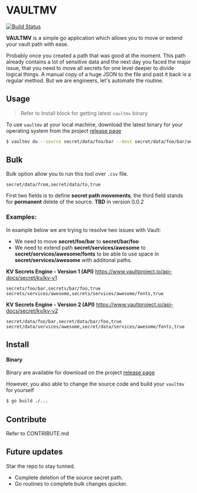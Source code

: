 # VAULTMV

[![Build Status](https://cloud.drone.io/api/badges/idestis/vaultmv/status.svg)](https://cloud.drone.io/idestis/vaultmv)

**VAULTMV** is a simple go application which allows you to move or extend your vault path with ease. 

Probably once you created a path that was good at the moment. This path already contains a lot of sensitive data and the next day you faced the major issue, that you need to move all secrets for one level deeper to divide logical things. A manual copy of a huge JSON to the file and past it back is a regular method. But we are engineers, let's automate the routine. 

## Usage

> Refer to Install block for getting latest `vaultmv` binary

To use `vaultmv` at your local machine, download the latest binary for your operating system from the project [release page](https://github.com/idestis/vaultmv/releases)

```bash
$ vaultmv do --source secret/data/foo/bar --dest secret/data/foo/bar/add
```

## Bulk

Bulk option allow you to run this tool over `.csv` file.

```csv
secret/data/from,secret/data/to,true
```

First two fields is to define **secret path movements**, the third field stands for **permanent** delete of the source. **TBD** in version 0.0.2

### **Examples:**

In example below we are trying to resolve two issues with Vault:

- We need to move **secret/foo/bar** to **secret/bar/foo**
- We need to extend path **secret/services/awesome** to **secret/services/awesome/fonts** to be able to use space in **secret/services/awesome** with additonal paths.

**KV Secrets Engine - Version 1 (API)**
https://www.vaultproject.io/api-docs/secret/kv/kv-v1

```csv
secrets/foo/bar,secrets/bar/foo,true
secrets/services/awesome,secrets/services/awesome/fonts,true
```

**KV Secrets Engine - Version 2 (API)**
https://www.vaultproject.io/api-docs/secret/kv/kv-v2

```csv
secret/data/foo/bar,secret/data/bar/foo,true
secret/data/services/awesome,secret/data/services/awesome/fonts,true
```

## Install

#### **Binary**

Binary are available for download on the project [release page](https://github.com/idestis/vaultmv/releases)

However, you also able to change the source code and build your `vaultmv` for yourself

```bash
$ go build ./...
```

## Contribute

Refer to CONTRIBUTE.md

## Future updates

Star the repo to stay tunned.

- Complete deletion of the source secret path.
- Go routines to complete bulk changes quicker.